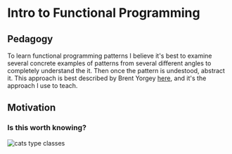 # Intro to Functional Programming

## Pedagogy

To learn functional programming patterns I believe it's best to examine several concrete examples of patterns from several different angles to completely understand the it. Then once the pattern is undestood, abstract it. This approach is best described by Brent Yorgey [here](https://byorgey.wordpress.com/2009/01/12/abstraction-intuition-and-the-monad-tutorial-fallacy/), and it's the approach I use to teach.

## Motivation

### Is this worth knowing?

![cats type classes](https://cdn.rawgit.com/tpolecat/cats-infographic/master/cats.svg)
